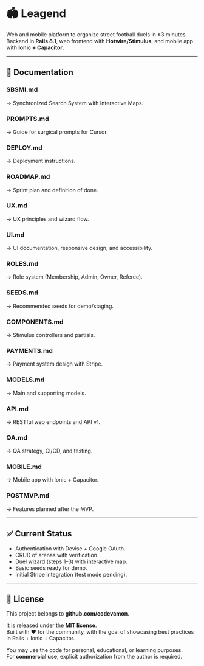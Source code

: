 # 🏟️ Leagend

Web and mobile platform to organize street football duels in ≤3 minutes.  
Backend in **Rails 8.1**, web frontend with **Hotwire/Stimulus**, and mobile app with **Ionic + Capacitor**.

---

## 📂 Documentation

### SBSMI.md
 → Synchronized Search System with Interactive Maps.

### PROMPTS.md
 → Guide for surgical prompts for Cursor.

### DEPLOY.md
 → Deployment instructions.

### ROADMAP.md
 → Sprint plan and definition of done.

### UX.md
 → UX principles and wizard flow.

### UI.md
 → UI documentation, responsive design, and accessibility.

### ROLES.md
 → Role system (Membership, Admin, Owner, Referee).

### SEEDS.md
 → Recommended seeds for demo/staging.

### COMPONENTS.md
 → Stimulus controllers and partials.

### PAYMENTS.md
 → Payment system design with Stripe.

### MODELS.md
 → Main and supporting models.

### API.md
 → RESTful web endpoints and API v1.

### QA.md
 → QA strategy, CI/CD, and testing.

### MOBILE.md
 → Mobile app with Ionic + Capacitor.

### POSTMVP.md
 → Features planned after the MVP.

---

## ✅ Current Status

- Authentication with Devise + Google OAuth.  
- CRUD of arenas with verification.  
- Duel wizard (steps 1–3) with interactive map.  
- Basic seeds ready for demo.  
- Initial Stripe integration (test mode pending).  

---

## 📜 License

This project belongs to **github.com/codevamon**.  

It is released under the **MIT license**.  
Built with ❤️ for the community, with the goal of showcasing best practices in Rails + Ionic + Capacitor.  

You may use the code for personal, educational, or learning purposes.  
For **commercial use**, explicit authorization from the author is required.  
